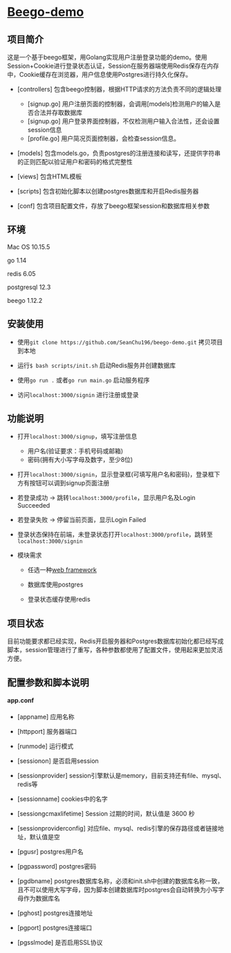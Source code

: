 # [Beego-demo](https://github.com/SeanChu196/beego-demo)
##  项目简介
这是一个基于beego框架，用Golang实现用户注册登录功能的demo。使用Session+Cookie进行登录状态认证，Session在服务器端使用Redis保存在内存中，Cookie缓存在浏览器，用户信息使用Postgres进行持久化保存。

- [controllers] 包含beego控制器，根据HTTP请求的方法负责不同的逻辑处理

    - [signup.go] 用户注册页面的控制器，会调用[models]检测用户的输入是否合法并存取数据库
    - [signup.go] 用户登录界面控制器，不仅检测用户输入合法性，还会设置session信息
    - [profile.go] 用户简况页面控制器，会检查session信息。
    
- [models] 包含models.go，负责postgres的注册连接和读写，还提供字符串的正则匹配以验证用户和密码的格式完整性
- [views] 包含HTML模板
- [scripts] 包含初始化脚本以创建postgres数据库和开启Redis服务器
- [conf] 包含项目配置文件，存放了beego框架session和数据库相关参数

## 环境
Mac OS 10.15.5

go 1.14

redis 6.05

postgresql 12.3

beego 1.12.2

## 安装使用
- 使用`git clone https://github.com/SeanChu196/beego-demo.git` 拷贝项目到本地

- 运行`$ bash scripts/init.sh` 启动Redis服务并创建数据库

- 使用`go run .` 或者`go run main.go` 启动服务程序

- 访问`localhost:3000/signin` 进行注册或登录

## 功能说明

- 打开`localhost:3000/signup`，填写注册信息

    - 用户名(验证要求：手机号码或邮箱)
    - 密码(拥有大小写字母及数字，至少8位)
- 打开`localhost:3000/signin`，显示登录框(可填写用户名和密码)，登录框下方有按钮可以调到signup页面注册

- 若登录成功 -> 跳转`localhost:3000/profile`，显示用户名及Login Succeeded

- 若登录失败 -> 停留当前页面，显示Login Failed

- 登录状态保持在前端，未登录状态打开`localhost:3000/profile`，跳转至`localhost:3000/signin`

- 模块需求

    - 任选一种[web framework](https://github.com/mingrammer/go-web-framework-stars)

    - 数据库使用postgres

    - 登录状态缓存使用redis

## 项目状态
目前功能要求都已经实现，Redis开启服务器和Postgres数据库初始化都已经写成脚本，session管理进行了重写，各种参数都使用了配置文件，使用起来更加灵活方便。

## 配置参数和脚本说明
#### app.conf

- [appname] 应用名称

- [httpport] 服务器端口

- [runmode] 运行模式

- [sessionon] 是否启用session

- [sessionprovider] session引擎默认是memory，目前支持还有file、mysql、redis等

- [sessionname] cookies中的名字

- [sessiongcmaxlifetime] Session 过期的时间，默认值是 3600 秒

- [sessionproviderconfig] 对应file、mysql、redis引擎的保存路径或者链接地址，默认值是空

- [pgusr] postgres用户名

- [pgpassword] postgres密码

- [pgdbname] postgres数据库名称，必须和init.sh中创建的数据库名称一致，且不可以使用大写字母，因为脚本创建数据库时postgres会自动转换为小写字母作为数据库名

- [pghost] postgres连接地址

- [pgport] postgres连接端口

- [pgsslmode] 是否启用SSL协议

